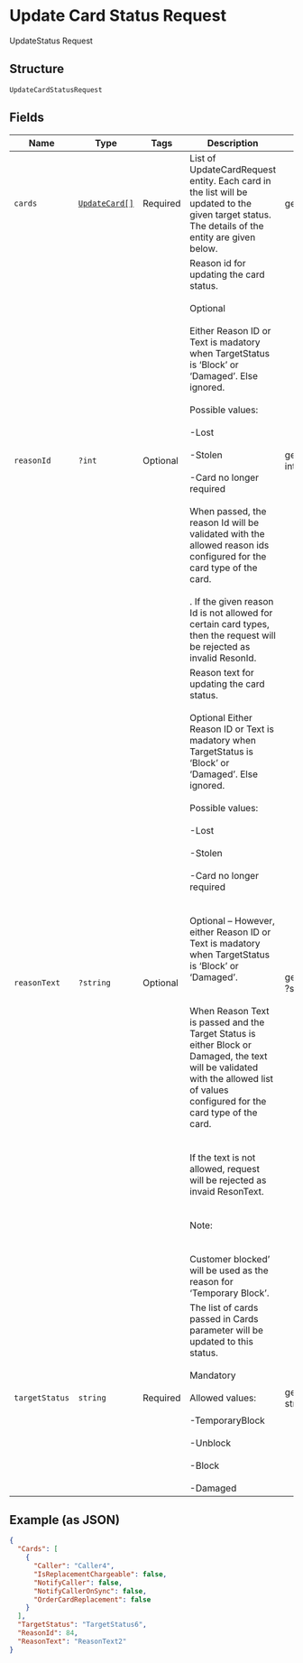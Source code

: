 
# Update Card Status Request

UpdateStatus Request

## Structure

`UpdateCardStatusRequest`

## Fields

| Name | Type | Tags | Description | Getter | Setter |
|  --- | --- | --- | --- | --- | --- |
| `cards` | [`UpdateCard[]`](../../doc/models/update-card.md) | Required | List of UpdateCardRequest entity. Each card in the list will be updated to the given target status. The details of the entity are given below. | getCards(): array | setCards(array cards): void |
| `reasonId` | `?int` | Optional | Reason id for updating the card status.<br /><br>Optional<br /><br>Either Reason ID or Text is madatory when TargetStatus is ‘Block’ or ‘Damaged’. Else ignored.<br /><br>Possible values:<br /><br>-Lost <br /><br>-Stolen <br /><br>-Card no longer required<br /><br>When passed, the reason Id will be validated with the allowed reason ids configured for the card type of the card.<br /><br>. If the given reason Id is not allowed for certain card types, then the request will be rejected as invalid ResonId. | getReasonId(): ?int | setReasonId(?int reasonId): void |
| `reasonText` | `?string` | Optional | Reason text for updating the card status.<br /><br>Optional Either Reason ID or Text is madatory when TargetStatus is ‘Block’ or ‘Damaged’. Else ignored.<br /><br>Possible values:<br /><br>-Lost <br /><br>-Stolen <br /><br>-Card no longer required <br /><br><br>Optional – However, either Reason ID or Text is madatory when TargetStatus is ‘Block’ or ‘Damaged’.<br /><br><br>When Reason Text is passed and the Target Status is either Block or Damaged, the text will be validated with the allowed list of values configured for the card type of the card.<br /><br><br>If the text is not allowed, request will be rejected as invaid ResonText.<br /><br><br>Note:<br /><br><br>Customer blocked’ will be used as the reason for ‘Temporary Block’. | getReasonText(): ?string | setReasonText(?string reasonText): void |
| `targetStatus` | `string` | Required | The list of cards passed in Cards parameter will be updated to this status.<br /><br>Mandatory<br /><br>Allowed values:<br /><br>-TemporaryBlock<br /><br>-Unblock<br /><br>-Block<br /><br>-Damaged<br /> | getTargetStatus(): string | setTargetStatus(string targetStatus): void |

## Example (as JSON)

```json
{
  "Cards": [
    {
      "Caller": "Caller4",
      "IsReplacementChargeable": false,
      "NotifyCaller": false,
      "NotifyCallerOnSync": false,
      "OrderCardReplacement": false
    }
  ],
  "TargetStatus": "TargetStatus6",
  "ReasonId": 84,
  "ReasonText": "ReasonText2"
}
```

